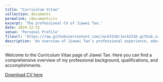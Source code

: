 ```yaml
---
title: "Curriculum Vitae"
collection: documents
permalink: /documents/cv
excerpt: 'The professional CV of Jiawei Tan.'
date: 2024-12-31
venue: 'Personal Profile'
fileurl: 'https://raw.githubusercontent.com/Jack5316/Jack5316.github.io/master/files/CV1.0.pdf'
description: 'An overview of Jiawei Tan’s professional experience, education, skills, and achievements.'
---
```

Welcome to the Curriculum Vitae page of Jiawei Tan. Here you can find a comprehensive overview of my professional background, qualifications, and accomplishments.

[Download CV here](https://raw.githubusercontent.com/Jack5316/Jack5316.github.io/master/files/CV1.0.pdf)
